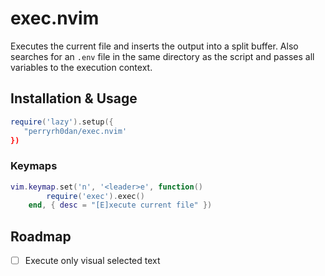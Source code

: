 # exec.nvim

Executes the current file and inserts the output into a split buffer. Also searches for an `.env` file in the same directory as the script and passes all variables to the execution context.

## Installation & Usage

```lua
require('lazy').setup({
   "perryrh0dan/exec.nvim'
})
```

### Keymaps

```lua
vim.keymap.set('n', '<leader>e', function()
        require('exec').exec()
    end, { desc = "[E]xecute current file" })
```
## Roadmap

- [ ] Execute only visual selected text



